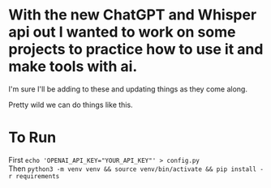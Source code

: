 # With the new ChatGPT and Whisper api out I wanted to work on some projects to practice how to use it and make tools with ai.  
  
I'm sure I'll be adding to these and updating things as they come along.  
  
Pretty wild we can do things like this.  
  
  
  # To Run  
  First `echo 'OPENAI_API_KEY="YOUR_API_KEY"' > config.py`  
  Then `python3 -m venv venv && source venv/bin/activate && pip install -r requirements`